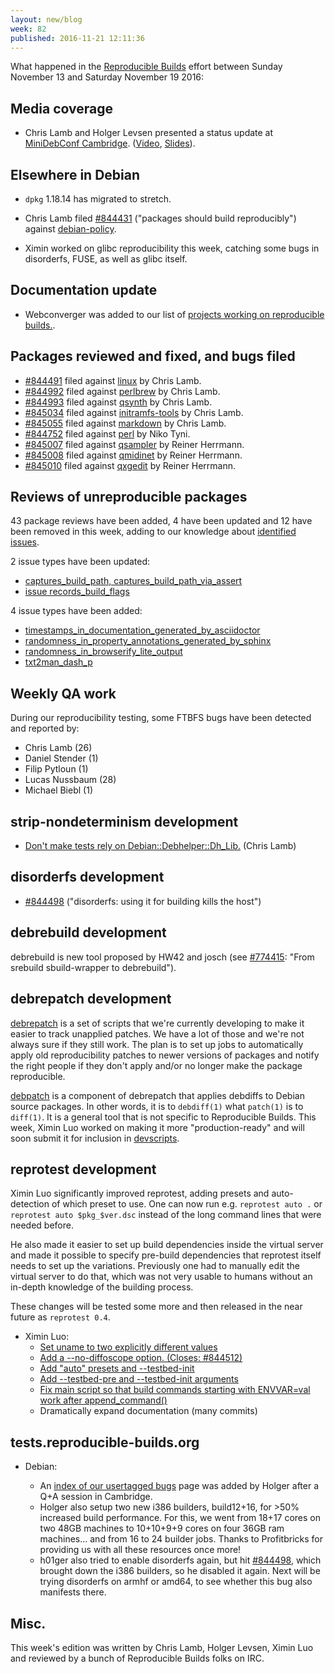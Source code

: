 ```yaml
---
layout: new/blog
week: 82
published: 2016-11-21 12:11:36
---
```


What happened in the [Reproducible
Builds](https://wiki.debian.org/ReproducibleBuilds) effort between Sunday November 13 and Saturday November 19 2016:

Media coverage
--------------

* Chris Lamb and Holger Levsen presented a status update at [MiniDebConf Cambridge](https://wiki.debian.org/DebianEvents/gb/2016/MiniDebConfCambridge). ([Video](http://meetings-archive.debian.net/pub/debian-meetings/2016/miniconf_cambridge16/reproducible_builds_status_update.webm), [Slides](https://people.debian.org/~lamby/2016-11-13-MiniDebConfCambridge)).

Elsewhere in Debian
-------------------

* `dpkg` 1.18.14 has migrated to stretch.

* Chris Lamb filed [#844431](https://bugs.debian.org/844431) ("packages should build reproducibly")  against [debian-policy](https://tracker.debian.org/pkg/debian-policy).

* Ximin worked on glibc reproducibility this week, catching some bugs in disorderfs, FUSE, as well as glibc itself.

Documentation update
--------------------

* Webconverger was added to our list of [projects working on reproducible builds.](https://reproducible-builds.org/who/).


Packages reviewed and fixed, and bugs filed
-------------------------------------------

* [#844491](https://bugs.debian.org/844491) filed against [linux](https://tracker.debian.org/pkg/linux) by Chris Lamb.
* [#844992](https://bugs.debian.org/844992) filed against [perlbrew](https://tracker.debian.org/pkg/perlbrew) by Chris Lamb.
* [#844993](https://bugs.debian.org/844993) filed against [qsynth](https://tracker.debian.org/pkg/qsynth) by Chris Lamb.
* [#845034](https://bugs.debian.org/845034) filed against [initramfs-tools](https://tracker.debian.org/pkg/initramfs-tools) by Chris Lamb.
* [#845055](https://bugs.debian.org/845055) filed against [markdown](https://tracker.debian.org/pkg/markdown) by Chris Lamb.
* [#844752](https://bugs.debian.org/844752) filed against [perl](https://tracker.debian.org/pkg/perl) by Niko Tyni.
* [#845007](https://bugs.debian.org/845007) filed against [qsampler](https://tracker.debian.org/pkg/qsampler) by Reiner Herrmann.
* [#845008](https://bugs.debian.org/845008) filed against [qmidinet](https://tracker.debian.org/pkg/qmidinet) by Reiner Herrmann.
* [#845010](https://bugs.debian.org/845010) filed against [qxgedit](https://tracker.debian.org/pkg/qxgedit) by Reiner Herrmann.

Reviews of unreproducible packages
----------------------------------

43 package reviews have been added, 4 have been updated and 12 have been removed in this week, adding to our knowledge about [identified issues](https://tests.reproducible-builds.org/debian/index_issues.html).

2 issue types have been updated:

- [captures\_build\_path, captures\_build\_path\_via\_assert](https://salsa.debian.org/reproducible-builds/reproducible-notes/commit/cb6c434)
- [issue records\_build\_flags](https://salsa.debian.org/reproducible-builds/reproducible-notes/commit/b3ddaca)

4 issue types have been added:

- [timestamps\_in\_documentation\_generated\_by\_asciidoctor](https://salsa.debian.org/reproducible-builds/reproducible-notes/commit/f0c8d20)
- [randomness\_in\_property\_annotations\_generated\_by\_sphinx](https://salsa.debian.org/reproducible-builds/reproducible-notes/commit/3c75254)
- [randomness\_in\_browserify\_lite\_output](https://salsa.debian.org/reproducible-builds/reproducible-notes/commit/c4cab7d)
- [txt2man\_dash\_p](https://salsa.debian.org/reproducible-builds/reproducible-notes/commit/c44d7b8)

Weekly QA work
--------------

During our reproducibility testing, some FTBFS bugs have been detected and
reported by:

 - Chris Lamb (26)
 - Daniel Stender (1)
 - Filip Pytloun (1)
 - Lucas Nussbaum (28)
 - Michael Biebl (1)

strip-nondeterminism development
--------------------------------

- [Don't make tests rely on Debian::Debhelper::Dh\_Lib.](https://salsa.debian.org/reproducible-builds/strip-nondeterminism.git/commit/?id=b9d5b06) (Chris Lamb)

disorderfs development
----------------------

* [#844498](https://bugs.debian.org/844498) ("disorderfs: using it for building kills the host")


debrebuild development
----------------------

debrebuild is new tool proposed by HW42 and josch (see [#774415](https://bugs.debian.org/774415): "From srebuild sbuild-wrapper to debrebuild").


debrepatch development
----------------------

[debrepatch](https://salsa.debian.org/reproducible-builds/debrepatch.git) is a
set of scripts that we're currently developing to make it easier to track
unapplied patches. We have a lot of those and we're not always sure if they still
work. The plan is to set up jobs to automatically apply old reproducibility
patches to newer versions of packages and notify the right people if they
don't apply and/or no longer make the package reproducible.

[debpatch](https://salsa.debian.org/reproducible-builds/debrepatch.git/tree/debpatch)
is a component of debrepatch that applies debdiffs to Debian source packages.
In other words, it is to `debdiff(1)` what `patch(1)` is to `diff(1)`. It is a
general tool that is not specific to Reproducible Builds. This week, Ximin Luo
worked on making it more "production-ready" and will soon submit it for
inclusion in [devscripts](https://packages.debian.org/sid/devscripts).


reprotest development
---------------------

Ximin Luo significantly improved reprotest, adding presets and auto-detection
of which preset to use. One can now run e.g. `reprotest auto .` or `reprotest
auto $pkg_$ver.dsc` instead of the long command lines that were needed before.

He also made it easier to set up build dependencies inside the virtual server
and made it possible to specify pre-build dependencies that reprotest itself
needs to set up the variations. Previously one had to manually edit the virtual
server to do that, which was not very usable to humans without an in-depth
knowledge of the building process.

These changes will be tested some more and then released in the near future as
`reprotest 0.4`.

- Ximin Luo:
  - [Set uname to two explicitly different values](https://salsa.debian.org/reproducible-builds/reprotest.git/commit/?id=f740336)
  - [Add a --no-diffoscope option. (Closes: #844512)](https://salsa.debian.org/reproducible-builds/reprotest.git/commit/?id=3dc708f)
  - [Add "auto" presets and --testbed-init](https://salsa.debian.org/reproducible-builds/reprotest.git/commit/?id=6b29511)
  - [Add --testbed-pre and --testbed-init arguments](https://salsa.debian.org/reproducible-builds/reprotest.git/commit/?id=a1838c4)
  - [Fix main script so that build commands starting with ENVVAR=val work after append\_command()](https://salsa.debian.org/reproducible-builds/reprotest.git/commit/?id=3feddf4)
  - Dramatically expand documentation (many commits)


tests.reproducible-builds.org
-----------------------

* Debian:

  * An [index of our usertagged bugs](https://tests.reproducible-builds.org/debian/index_bugs.html) page was added by Holger after a Q+A session in Cambridge.
  * Holger also setup two new i386 builders, build12+16, for >50% increased build performance. For this, we went from 18+17 cores on two 48GB machines to 10+10+9+9 cores on four 36GB ram machines… and from 16 to 24 builder jobs. Thanks to Profitbricks for providing us with all these resources once more!
  * h01ger also tried to enable disorderfs again, but hit [#844498](https://bugs.debian.org/844498), which brought down the i386 builders, so he disabled it again. Next will be trying disorderfs on armhf or amd64, to see whether this bug also manifests there. 

Misc.
-----

This week's edition was written by Chris Lamb, Holger Levsen, Ximin Luo and reviewed by a bunch of Reproducible Builds folks on IRC.

